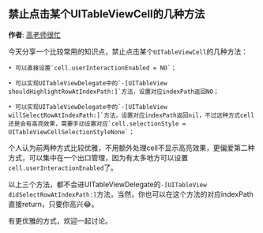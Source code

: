 禁止点击某个UITableViewCell的几种方法
----------
**作者**: [高老师很忙](https://weibo.com/517082456)

今天分享一个比较常用的知识点，禁止点击某个`UITableViewCell`的几种方法：

	• 可以直接设置`cell.userInteractionEnabled = NO`；
	
	• 可以实现UITableViewDelegate中的`-[UITableView shouldHighlightRowAtIndexPath:]`方法，设置对应indexPath返回NO；
	
	• 可以实现UITableViewDelegate中的`-[UITableView willSelectRowAtIndexPath:]`方法，设置对应indexPath返回nil，不过这种方式cell还是会有高亮效果，需要手动设置对应`cell.selectionStyle = UITableViewCellSelectionStyleNone`；
	
个人认为前两种方式比较优雅，不用额外处理cell不显示高亮效果，更偏爱第二种方式，可以集中在一个出口管理，因为有太多地方可以设置`cell.userInteractionEnabled`了。

以上三个方法，都不会进UITableViewDelegate的`-[UITableView didSelectRowAtIndexPath:]`方法，当然，你也可以在这个方法的对应indexPath直接return，只要你高兴😂。

有更优雅的方式，欢迎一起讨论。


